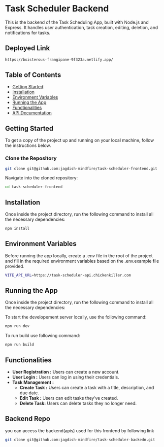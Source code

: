 # Task Scheduler Backend

This is the backend of the Task Scheduling App, built with Node.js and Express. It handles user authentication, task creation, editing, deletion, and notifications for tasks.

## Deployed Link 
```bash
https://boisterous-frangipane-9f323a.netlify.app/
```

## Table of Contents

- [Getting Started](#getting-started)
- [Installation](#installation)
- [Environment Variables](#environment-variables)
- [Running the App](#running-the-app)
- [Functionalities](#functionalities)
- [API Documentation](#api-Documentation)

## Getting Started

To get a copy of the project up and running on your local machine, follow the instructions below.

### Clone the Repository

```bash
git clone git@github.com:jagdish-mindfire/task-scheduler-frontend.git
```
Navigate into the cloned repository:


```bash
cd task-scheduler-frontend
```

## Installation
Once inside the project directory, run the following command to install all the necessary dependencies:

```bash
npm install
```
## Environment Variables
Before running the app locally, create a .env file in the root of the project and fill in the required environment variables based on the .env.example file provided.

```bash
VITE_API_URL=https://task-scheduler-api.chickenkiller.com
```

## Running the App
Once inside the project directory, run the following command to install all the necessary dependencies:

To start the developement server locally, use the following command:

```bash
npm run dev
```

To run build use following command:
```bash
npm run build
```


## Functionalities
* **User Registration :** Users can create a new account.
* **User Login :** Users can log in using their credentials.
* **Task Management :**
  * **Create Task :** Users can create a task with a title, description, and due date.
  * **Edit Task :** Users can edit tasks they’ve created.
  * **Delete Task:** Users can delete tasks they no longer need.

## Backend Repo
you can access the backend(apis) used for this frontend by following link
```bash
git clone git@github.com:jagdish-mindfire/task-scheduler-backedn.git
```
